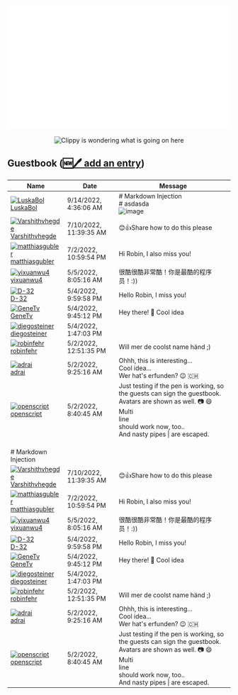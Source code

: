 ![My metrics](github-metrics.svg)

<p align="center">
  <img src="clippy.gif" alt="Clippy is wondering what is going on here" />
</p>

## Guestbook ([🆕🖊️ add an entry](https://github.com/openscript/openscript/issues/1#issuecomment-new))
<!-- Guestbook -->
| Name | Date | Message |
|---|---|---|
|[![LuskaBol](https://avatars.githubusercontent.com/u/73140480?s=24&u=95e02bcda46726805db97d676c3ca199e2e80037&v=4)<br />LuskaBol](https://github.com/LuskaBol)|9/14/2022, 4:36:06 AM|# Markdown Injection<br /># asdasda<br />![image](https://user-images.githubusercontent.com/73140480/190060567-b1438ba6-d25b-4685-b26d-5529a2264a07.png)|
|[![Varshithvhegde](https://avatars.githubusercontent.com/u/80502833?s=24&u=c9fcb1f389f52341a86867b834af66610255041f&v=4)<br />Varshithvhegde](https://github.com/Varshithvhegde)|7/10/2022, 11:39:35 AM|😊👍Share how to do this please|
|[![matthiasgubler](https://avatars.githubusercontent.com/u/2006388?s=24&u=e3f04494084011d611134e649f16a538069a067b&v=4)<br />matthiasgubler](https://github.com/matthiasgubler)|7/2/2022, 10:59:54 PM|Hi Robin, I also miss you!|
|[![yixuanwu4](https://avatars.githubusercontent.com/u/56627720?s=24&u=28b8434895e27ac0386868e7ee9d8fe2148988ca&v=4)<br />yixuanwu4](https://github.com/yixuanwu4)|5/5/2022, 8:05:16 AM|很酷很酷非常酷！你是最酷的程序员！:))|
|[![D-32](https://avatars.githubusercontent.com/u/3063279?s=24&u=02c061f99ef20e2fac254a12a9b90142fa6269ec&v=4)<br />D-32](https://github.com/D-32)|5/4/2022, 9:59:58 PM|Hello Robin, I miss you!|
|[![GeneTv](https://avatars.githubusercontent.com/u/26855063?s=24&v=4)<br />GeneTv](https://github.com/GeneTv)|5/4/2022, 9:45:12 PM|Hey there! 👋 Cool idea|
|[![diegosteiner](https://avatars.githubusercontent.com/u/939106?s=24&u=1c16c3daaad45c5aacca1b28c81eb62abfdc1ded&v=4)<br />diegosteiner](https://github.com/diegosteiner)|5/4/2022, 1:47:03 PM||
|[![robinfehr](https://avatars.githubusercontent.com/u/6340698?s=24&u=cc995f130c8cb32df33492c68f394b83d8bd9db3&v=4)<br />robinfehr](https://github.com/robinfehr)|5/2/2022, 12:51:35 PM|Will mer de coolst name händ ;)|
|[![adrai](https://avatars.githubusercontent.com/u/1086194?s=24&v=4)<br />adrai](https://github.com/adrai)|5/2/2022, 9:25:16 AM|Ohhh, this is interesting...<br />Cool idea...<br />Wer hat's erfunden? 😉 🇨🇭|
|[![openscript](https://avatars.githubusercontent.com/u/1105080?s=24&u=0e18d30a0435f4d365a92cc7dd82b0f807ce397c&v=4)<br />openscript](https://github.com/openscript)|5/2/2022, 8:40:45 AM|Just testing if the pen is working, so the guests can sign the guestbook. Avatars are shown as well. 📷 😄<br />Multi<br />line<br />should work now, too..<br />And nasty pipes &#124; are escaped.|
<!-- /Guestbook --><br /># Markdown Injection|
|[![Varshithvhegde](https://avatars.githubusercontent.com/u/80502833?s=24&u=c9fcb1f389f52341a86867b834af66610255041f&v=4)<br />Varshithvhegde](https://github.com/Varshithvhegde)|7/10/2022, 11:39:35 AM|😊👍Share how to do this please|
|[![matthiasgubler](https://avatars.githubusercontent.com/u/2006388?s=24&u=e3f04494084011d611134e649f16a538069a067b&v=4)<br />matthiasgubler](https://github.com/matthiasgubler)|7/2/2022, 10:59:54 PM|Hi Robin, I also miss you!|
|[![yixuanwu4](https://avatars.githubusercontent.com/u/56627720?s=24&u=28b8434895e27ac0386868e7ee9d8fe2148988ca&v=4)<br />yixuanwu4](https://github.com/yixuanwu4)|5/5/2022, 8:05:16 AM|很酷很酷非常酷！你是最酷的程序员！:))|
|[![D-32](https://avatars.githubusercontent.com/u/3063279?s=24&u=02c061f99ef20e2fac254a12a9b90142fa6269ec&v=4)<br />D-32](https://github.com/D-32)|5/4/2022, 9:59:58 PM|Hello Robin, I miss you!|
|[![GeneTv](https://avatars.githubusercontent.com/u/26855063?s=24&v=4)<br />GeneTv](https://github.com/GeneTv)|5/4/2022, 9:45:12 PM|Hey there! 👋 Cool idea|
|[![diegosteiner](https://avatars.githubusercontent.com/u/939106?s=24&u=1c16c3daaad45c5aacca1b28c81eb62abfdc1ded&v=4)<br />diegosteiner](https://github.com/diegosteiner)|5/4/2022, 1:47:03 PM||
|[![robinfehr](https://avatars.githubusercontent.com/u/6340698?s=24&u=cc995f130c8cb32df33492c68f394b83d8bd9db3&v=4)<br />robinfehr](https://github.com/robinfehr)|5/2/2022, 12:51:35 PM|Will mer de coolst name händ ;)|
|[![adrai](https://avatars.githubusercontent.com/u/1086194?s=24&v=4)<br />adrai](https://github.com/adrai)|5/2/2022, 9:25:16 AM|Ohhh, this is interesting...<br />Cool idea...<br />Wer hat's erfunden? 😉 🇨🇭|
|[![openscript](https://avatars.githubusercontent.com/u/1105080?s=24&u=0e18d30a0435f4d365a92cc7dd82b0f807ce397c&v=4)<br />openscript](https://github.com/openscript)|5/2/2022, 8:40:45 AM|Just testing if the pen is working, so the guests can sign the guestbook. Avatars are shown as well. 📷 😄<br />Multi<br />line<br />should work now, too..<br />And nasty pipes &#124; are escaped.|
<!-- /Guestbook -->
